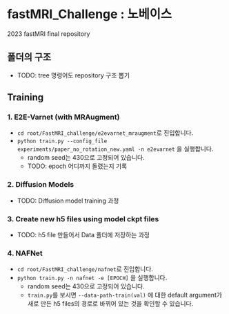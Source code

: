 # fastMRI_Challenge : 노베이스
2023 fastMRI final repository
## 폴더의 구조
* TODO: tree 명령어도 repository 구조 뽑기
## Training
### 1. E2E-Varnet (with MRAugment)
* ```cd root/FastMRI_challenge/e2evarnet_mraugment```로 진입합니다.
* ```python train.py --config_file experiments/paper_no_rotation_new.yaml -n e2evarnet```
  을 실행합니다.
  * random seed는 430으로 고정되어 있습니다.
  * TODO: epoch 어디까지 돌렸는지 기록
### 2. Diffusion Models
* TODO: Diffusion model training 과정
### 3. Create new h5 files using model ckpt files
* TODO: h5 file 만들어서 Data 폴더에 저장하는 과정
### 4. NAFNet
* ```cd root/FastMRI_challenge/nafnet```로 진입합니다.
* ```python train.py -n nafnet -e [EPOCH]``` 을 실행합니다.
  * random seed는 430으로 고정되어 있습니다.
  * ```train.py```를 보시면 ```--data-path-train(val)``` 에 대한 default argument가 새로 만든 h5 files의 경로로 바뀌어 있는 것을 확인할 수 있습니다.
 
    
